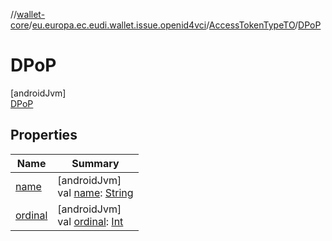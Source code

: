 //[wallet-core](../../../../index.md)/[eu.europa.ec.eudi.wallet.issue.openid4vci](../../index.md)/[AccessTokenTypeTO](../index.md)/[DPoP](index.md)

# DPoP

[androidJvm]\
[DPoP](index.md)

## Properties

| Name | Summary |
|---|---|
| [name](../../-grant-t-o/-pre-authorized-code-grant/index.md#-372974862%2FProperties%2F1615067946) | [androidJvm]<br>val [name](../../-grant-t-o/-pre-authorized-code-grant/index.md#-372974862%2FProperties%2F1615067946): [String](https://kotlinlang.org/api/latest/jvm/stdlib/kotlin/-string/index.html) |
| [ordinal](../../-grant-t-o/-pre-authorized-code-grant/index.md#-739389684%2FProperties%2F1615067946) | [androidJvm]<br>val [ordinal](../../-grant-t-o/-pre-authorized-code-grant/index.md#-739389684%2FProperties%2F1615067946): [Int](https://kotlinlang.org/api/latest/jvm/stdlib/kotlin/-int/index.html) |
